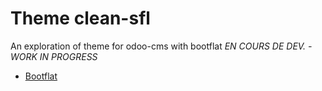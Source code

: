 
# Theme clean-sfl

 An exploration of theme for odoo-cms with bootflat
*EN COURS DE DEV. - WORK IN PROGRESS*

+ [Bootflat](http://bootflat.github.io)


